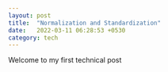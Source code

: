```yaml
---
layout: post
title:  "Normalization and Standardization"
date:   2022-03-11 06:28:53 +0530
category: tech
---
```


Welcome to my first technical post